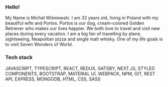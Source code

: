 ### Hello!

My Name is Michał Wiśniewski. I am 32 years old, living in Poland with my beautiful wife and Portos. Portos is our dog, cream-colored Golden Retriever who makes our lives happier. We both love to travel and visit new places during every vacation. I am a big fan of travelling by plane, sightseeing, Neapolitan pizza and single malt whisky. One of my life goals is to visit Seven Wonders of World.

### Tech stack

JAVASCRIPT, TYPESCRIPT, REACT, REDUX, GATSBY, NEXT.JS, STYLED COMPONENTS, BOOTSTRAP, MATERIAL UI, WEBPACK, NPM, GIT, REST API, EXPRESS, MONGODB, HTML, CSS, SASS

<!--
### Workstation

- Dream Machines G1660Ti-15PL272 
- 2x Samsung LS25HG50
- A4 Tech AL90
- A4 Tech KV-300H
- Dream Machines DM Pad XXL
-->
